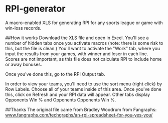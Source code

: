# RPI-generator
A macro-enabled XLS for generating RPI for any sports league or game with win-loss records.

##How it works
Download the XLS file and open in Excel. You'll see a number of hidden tabs once you activate macros (note: there is some risk to this, but the file is clean.) You'll want to activate the "Work" tab, where you input the results from your games, with winner and loser in each line. Scores are not important, as this file does not calculate RPI to include home or away bonuses.

Once you've done this, go to the RPI Output tab. 

In order to view your teams, you'll need to use the sort menu (right click) by Row Labels. Choose all of your teams inside of this area. Once you've done this, click on Refresh and your RPI data will appear. Other tabs display Opponents Win % and Opponents Opponents Win %.

##Thanks
The original file came from Bradley Woodrum from Fangraphs: www.fangraphs.com/techgraphs/an-rpi-spreadsheet-for-you-yes-you/
